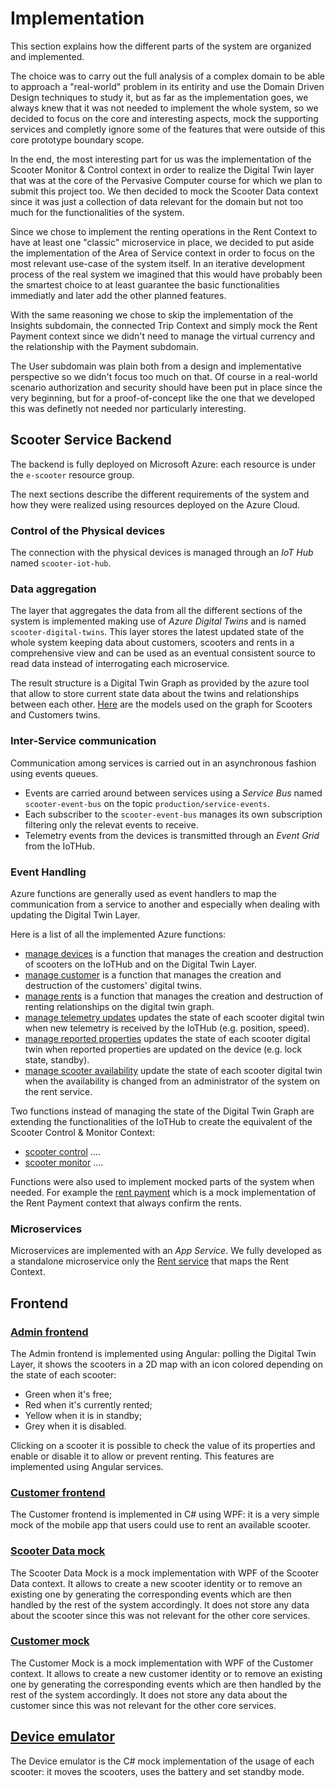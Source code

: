 # Implementation

This section explains how the different parts of the system are organized and implemented.

The choice was to carry out the full analysis of a complex domain to be able to approach a "real-world" problem in its entirity and use the Domain Driven Design techniques to study it, but as far as the implementation goes, we always knew that it was not needed to implement the whole system, so we decided to focus on the core and interesting aspects, mock the supporting services and completly ignore some of the features that were outside of this core prototype boundary scope.

In the end, the most interesting part for us was the implementation of the Scooter Monitor & Control context in order to realize the Digital Twin layer that was at the core of the Pervasive Computer course for which we plan to submit this project too. We then decided to mock the Scooter Data context since it was just a collection of data relevant for the domain but not too much for the functionalities of the system.

Since we chose to implement the renting operations in the Rent Context to have at least one "classic" microservice in place, we decided to put aside the implementation of the Area of Service context in order to focus on the most relevant use-case of the system itself. In an iterative development process of the real system we imagined that this would have probably been the smartest choice to at least guarantee the basic functionalities immediatly and later add the other planned features.

With the same reasoning we chose to skip the implementation of the Insights subdomain, the connected Trip Context and simply mock the Rent Payment context since we didn't need to manage the virtual currency and the relationship with the Payment subdomain.

The User subdomain was plain both from a design and implementative perspective so we didn't focus too much on that. Of course in a real-world scenario authorization and security should have been put in place since the very beginning, but for a proof-of-concept like the one that we developed this was definetly not needed nor particularly interesting.

## Scooter Service Backend

The backend is fully deployed on Microsoft Azure: each resource is under the `e-scooter` resource group.

The next sections describe the different requirements of the system and how they were realized using resources deployed on the Azure Cloud.

### Control of the Physical devices
The connection with the physical devices is managed through an *IoT Hub* named `scooter-iot-hub`.
<!-- add something about the emulator? -->

### Data aggregation
The layer that aggregates the data from all the different sections of the system is implemented making use of *Azure Digital Twins* and is named `scooter-digital-twins`. This layer stores the latest updated state of the whole system keeping data about customers, scooters and rents in a comprehensive view and can be used as an eventual consistent source to read data instead of interrogating each microservice.

The result structure is a Digital Twin Graph as provided by the azure tool that allow to store current state data about the twins and relationships between each other. [Here](digital-twins-models.md) are the models used on the graph for Scooters and Customers twins.

### Inter-Service communication
Communication among services is carried out in an asynchronous fashion using events queues.

- Events are carried around between services using a *Service Bus* named `scooter-event-bus` on the topic `production/service-events`. 
- Each subscriber to the `scooter-event-bus` manages its own subscription filtering only the relevat events to receive.
- Telemetry events from the devices is transmitted through an *Event Grid* from the IoTHub.

### Event Handling
Azure functions are generally used as event handlers to map the communication from a service to another and especially when dealing with updating the Digital Twin Layer.

Here is a list of all the implemented Azure functions:

- [manage devices](https://github.com/e-scooter-2077/scooter-physical-control.manage-devices) is a function that manages the creation and destruction of scooters on the IoTHub and on the Digital Twin Layer.
- [manage customer](https://github.com/e-scooter-2077/customer.manage-customers) is a function that manages the creation and destruction of the customers' digital twins.
- [manage rents](https://github.com/e-scooter-2077/rent.manage-rents) is a function that manages the creation and destruction of renting relationships on the digital twin graph.
- [manage telemetry updates](https://github.com/e-scooter-2077/scooter-monitor.manage-telemetry-updates) updates the state of each scooter digital twin when new telemetry is received by the IoTHub (e.g. position, speed).
- [manage reported properties](https://github.com/e-scooter-2077/scooter-monitor.manage-reported-properties) updates the state of each scooter digital twin when reported properties are updated on the device (e.g. lock state, standby).
- [manage scooter availability](https://github.com/e-scooter-2077/rent.manage-scooter-availability) update the state of each scooter digital twin when the availability is changed from an administrator of the system on the rent service.

Two functions instead of managing the state of the Digital Twin Graph are extending the functionalities of the IoTHub to create the equivalent of the Scooter Control & Monitor Context: 
- [scooter control](https://github.com/e-scooter-2077/scooter-control) ....<!-- add here description of what it does-->
- [scooter monitor](https://github.com/e-scooter-2077/scooter-monitor) ....<!-- add here description of what it does-->

Functions were also used to implement mocked parts of the system when needed. For example the [rent payment](https://github.com/e-scooter-2077/rent-payment.mock) which is a mock implementation of the Rent Payment context that always confirm the rents.

### Microservices
Microservices are implemented with an *App Service*. We fully developed as a standalone microservice only the [Rent service](https://github.com/e-scooter-2077/rent-service) that maps the Rent Context.
<!--add something here to explain how the rent service is implemented maybe-->


## Frontend

### [Admin frontend](https://github.com/e-scooter-2077/admin-frontend)

The Admin frontend is implemented using Angular: polling the Digital Twin Layer, it shows the scooters in a 2D map with an icon colored depending on the state of each scooter:

- Green when it's free;
- Red when it's currently rented;
- Yellow when it is in standby;
- Grey when it is disabled.
  
Clicking on a scooter it is possible to check the value of its properties and enable or disable it to allow or prevent renting.
This features are implemented using Angular services.

### [Customer frontend](https://github.com/e-scooter-2077/customer-frontend)

The Customer frontend is implemented in C# using WPF: it is a very simple mock of the mobile app that users could use to rent an available scooter. 

### [Scooter Data mock](https://github.com/e-scooter-2077/scooter-data.mock)

The Scooter Data Mock is a mock implementation with WPF of the Scooter Data context. It allows to create a new scooter identity or to remove an existing one by generating the corresponding events which are then handled by the rest of the system accordingly. It does not store any data about the scooter since this was not relevant for the other core services.

### [Customer mock](https://github.com/e-scooter-2077/customer.mock)
The Customer Mock is a mock implementation with WPF of the Customer context. It allows to create a new customer identity or to remove an existing one by generating the corresponding events which are then handled by the rest of the system accordingly. It does not store any data about the customer since this was not relevant for the other core services.

## [Device emulator](https://github.com/e-scooter-2077/device-emulator)

The Device emulator is the C# mock implementation of the usage of each scooter: it moves the scooters, uses the battery and set standby mode.
